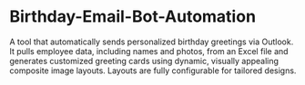 # Birthday-Email-Bot-Automation
A tool that automatically sends personalized birthday greetings via Outlook. It pulls employee data, including names and photos, from an Excel file and generates customized greeting cards using dynamic, visually appealing composite image layouts. Layouts are fully configurable for tailored designs.
